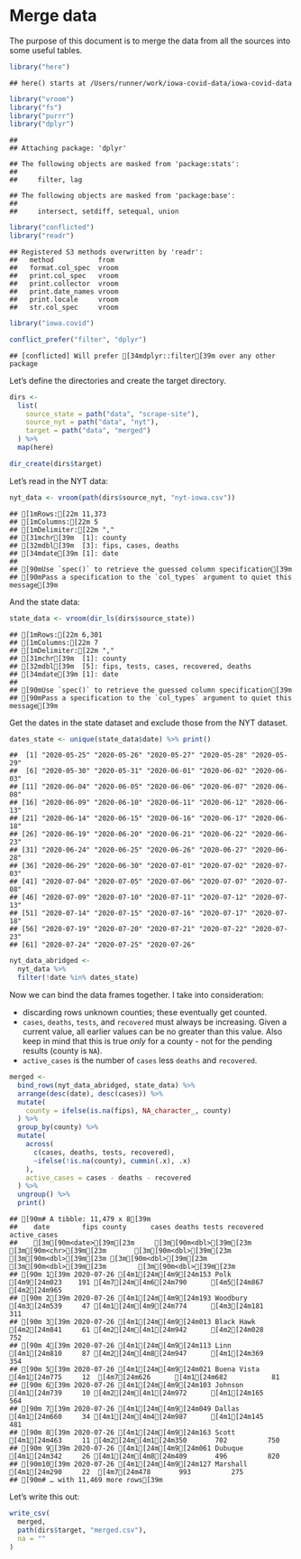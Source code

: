 Merge data
================

The purpose of this document is to merge the data from all the sources
into some useful tables.

``` r
library("here")
```

    ## here() starts at /Users/runner/work/iowa-covid-data/iowa-covid-data

``` r
library("vroom")
library("fs")
library("purrr")
library("dplyr")
```

    ## 
    ## Attaching package: 'dplyr'

    ## The following objects are masked from 'package:stats':
    ## 
    ##     filter, lag

    ## The following objects are masked from 'package:base':
    ## 
    ##     intersect, setdiff, setequal, union

``` r
library("conflicted")
library("readr")
```

    ## Registered S3 methods overwritten by 'readr':
    ##   method           from 
    ##   format.col_spec  vroom
    ##   print.col_spec   vroom
    ##   print.collector  vroom
    ##   print.date_names vroom
    ##   print.locale     vroom
    ##   str.col_spec     vroom

``` r
library("iowa.covid")

conflict_prefer("filter", "dplyr")
```

    ## [conflicted] Will prefer [34mdplyr::filter[39m over any other package

Let’s define the directories and create the target directory.

``` r
dirs <- 
  list(
    source_state = path("data", "scrape-site"),
    source_nyt = path("data", "nyt"),
    target = path("data", "merged")  
  ) %>%
  map(here)

dir_create(dirs$target)
```

Let’s read in the NYT data:

``` r
nyt_data <- vroom(path(dirs$source_nyt, "nyt-iowa.csv"))
```

    ## [1mRows:[22m 11,373
    ## [1mColumns:[22m 5
    ## [1mDelimiter:[22m ","
    ## [31mchr[39m  [1]: county
    ## [32mdbl[39m  [3]: fips, cases, deaths
    ## [34mdate[39m [1]: date
    ## 
    ## [90mUse `spec()` to retrieve the guessed column specification[39m
    ## [90mPass a specification to the `col_types` argument to quiet this message[39m

And the state data:

``` r
state_data <- vroom(dir_ls(dirs$source_state))
```

    ## [1mRows:[22m 6,301
    ## [1mColumns:[22m 7
    ## [1mDelimiter:[22m ","
    ## [31mchr[39m  [1]: county
    ## [32mdbl[39m  [5]: fips, tests, cases, recovered, deaths
    ## [34mdate[39m [1]: date
    ## 
    ## [90mUse `spec()` to retrieve the guessed column specification[39m
    ## [90mPass a specification to the `col_types` argument to quiet this message[39m

Get the dates in the state dataset and exclude those from the NYT
dataset.

``` r
dates_state <- unique(state_data$date) %>% print() 
```

    ##  [1] "2020-05-25" "2020-05-26" "2020-05-27" "2020-05-28" "2020-05-29"
    ##  [6] "2020-05-30" "2020-05-31" "2020-06-01" "2020-06-02" "2020-06-03"
    ## [11] "2020-06-04" "2020-06-05" "2020-06-06" "2020-06-07" "2020-06-08"
    ## [16] "2020-06-09" "2020-06-10" "2020-06-11" "2020-06-12" "2020-06-13"
    ## [21] "2020-06-14" "2020-06-15" "2020-06-16" "2020-06-17" "2020-06-18"
    ## [26] "2020-06-19" "2020-06-20" "2020-06-21" "2020-06-22" "2020-06-23"
    ## [31] "2020-06-24" "2020-06-25" "2020-06-26" "2020-06-27" "2020-06-28"
    ## [36] "2020-06-29" "2020-06-30" "2020-07-01" "2020-07-02" "2020-07-03"
    ## [41] "2020-07-04" "2020-07-05" "2020-07-06" "2020-07-07" "2020-07-08"
    ## [46] "2020-07-09" "2020-07-10" "2020-07-11" "2020-07-12" "2020-07-13"
    ## [51] "2020-07-14" "2020-07-15" "2020-07-16" "2020-07-17" "2020-07-18"
    ## [56] "2020-07-19" "2020-07-20" "2020-07-21" "2020-07-22" "2020-07-23"
    ## [61] "2020-07-24" "2020-07-25" "2020-07-26"

``` r
nyt_data_abridged <- 
  nyt_data %>%
  filter(!date %in% dates_state)
```

Now we can bind the data frames together. I take into consideration:

  - discarding rows unknown counties; these eventually get counted.
  - `cases`, `deaths`, `tests`, and `recovered` must always be
    increasing. Given a current value, all earlier values can be no
    greater than this value. Also keep in mind that this is true *only*
    for a county - not for the pending results (county is `NA`).
  - `active_cases` is the number of `cases` less `deaths` and
    `recovered`.

<!-- end list -->

``` r
merged <- 
  bind_rows(nyt_data_abridged, state_data) %>%
  arrange(desc(date), desc(cases)) %>%
  mutate(
    county = ifelse(is.na(fips), NA_character_, county)
  ) %>%
  group_by(county) %>%
  mutate(
    across(
      c(cases, deaths, tests, recovered),
      ~ifelse(!is.na(county), cummin(.x), .x)
    ),
    active_cases = cases - deaths - recovered
  ) %>%
  ungroup() %>%
  print()
```

    ## [90m# A tibble: 11,479 x 8[39m
    ##    date        fips county      cases deaths tests recovered active_cases
    ##    [3m[90m<date>[39m[23m     [3m[90m<dbl>[39m[23m [3m[90m<chr>[39m[23m       [3m[90m<dbl>[39m[23m  [3m[90m<dbl>[39m[23m [3m[90m<dbl>[39m[23m     [3m[90m<dbl>[39m[23m        [3m[90m<dbl>[39m[23m
    ## [90m 1[39m 2020-07-26 [4m1[24m[4m9[24m153 Polk         [4m9[24m023    191 [4m7[24m[4m6[24m790      [4m5[24m867         [4m2[24m965
    ## [90m 2[39m 2020-07-26 [4m1[24m[4m9[24m193 Woodbury     [4m3[24m539     47 [4m1[24m[4m9[24m774      [4m3[24m181          311
    ## [90m 3[39m 2020-07-26 [4m1[24m[4m9[24m013 Black Hawk   [4m2[24m841     61 [4m2[24m[4m1[24m942      [4m2[24m028          752
    ## [90m 4[39m 2020-07-26 [4m1[24m[4m9[24m113 Linn         [4m1[24m810     87 [4m2[24m[4m8[24m947      [4m1[24m369          354
    ## [90m 5[39m 2020-07-26 [4m1[24m[4m9[24m021 Buena Vista  [4m1[24m775     12  [4m7[24m626      [4m1[24m682           81
    ## [90m 6[39m 2020-07-26 [4m1[24m[4m9[24m103 Johnson      [4m1[24m739     10 [4m2[24m[4m1[24m972      [4m1[24m165          564
    ## [90m 7[39m 2020-07-26 [4m1[24m[4m9[24m049 Dallas       [4m1[24m660     34 [4m1[24m[4m4[24m987      [4m1[24m145          481
    ## [90m 8[39m 2020-07-26 [4m1[24m[4m9[24m163 Scott        [4m1[24m463     11 [4m2[24m[4m1[24m350       702          750
    ## [90m 9[39m 2020-07-26 [4m1[24m[4m9[24m061 Dubuque      [4m1[24m342     26 [4m1[24m[4m8[24m409       496          820
    ## [90m10[39m 2020-07-26 [4m1[24m[4m9[24m127 Marshall     [4m1[24m290     22  [4m7[24m478       993          275
    ## [90m# … with 11,469 more rows[39m

Let’s write this out:

``` r
write_csv(
  merged,
  path(dirs$target, "merged.csv"),
  na = ""
)
```
